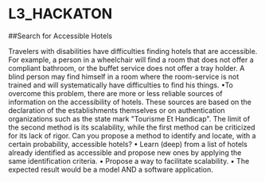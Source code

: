 # L3_HACKATON

##Search for Accessible Hotels

Travelers with disabilities have difficulties finding hotels that are accessible. For
example, a person in a wheelchair will find a room that does not offer a compliant
bathroom, or the buffet service does not offer a tray holder. A blind person may find
himself in a room where the room-service is not trained and will systematically have
difficulties to find his things.
•To overcome this problem, there are more or less reliable sources of information on
the accessibility of hotels. These sources are based on the declaration of the
establishments themselves or on authentication organizations such as the state mark
"Tourisme Et Handicap". The limit of the second method is its scalability, while the first
method can be criticized for its lack of rigor.
Can you propose a method to identify and locate, with a certain probability,
accessible hotels?
• Learn (deep) from a list of hotels already identified as accessible and propose new ones by
applying the same identification criteria.
• Propose a way to facilitate scalability.
• The expected result would be a model AND a software application.
